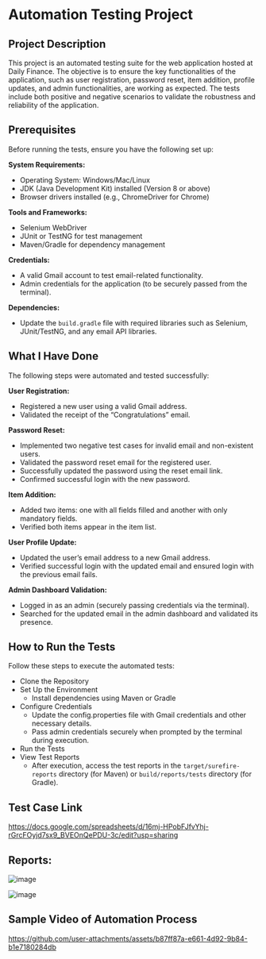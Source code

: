 # Automation Testing Project
## Project Description
This project is an automated testing suite for the web application hosted at Daily Finance. The objective is to ensure the key functionalities of the application, such as user registration, password reset, item addition, profile updates, and admin functionalities, are working as expected. The tests include both positive and negative scenarios to validate the robustness and reliability of the application.

## Prerequisites
Before running the tests, ensure you have the following set up:

**System Requirements:**
- Operating System: Windows/Mac/Linux
- JDK (Java Development Kit) installed (Version 8 or above)
- Browser drivers installed (e.g., ChromeDriver for Chrome)

**Tools and Frameworks:**
- Selenium WebDriver
- JUnit or TestNG for test management
- Maven/Gradle for dependency management

**Credentials:**
- A valid Gmail account to test email-related functionality.
- Admin credentials for the application (to be securely passed from the terminal).

**Dependencies:**
- Update the ```build.gradle``` file with required libraries such as Selenium, JUnit/TestNG, and any email API libraries.

## What I Have Done
The following steps were automated and tested successfully:

**User Registration:**
- Registered a new user using a valid Gmail address.
- Validated the receipt of the “Congratulations” email.

**Password Reset:**
- Implemented two negative test cases for invalid email and non-existent users.
- Validated the password reset email for the registered user.
- Successfully updated the password using the reset email link.
- Confirmed successful login with the new password.

**Item Addition:**
- Added two items: one with all fields filled and another with only mandatory fields.
- Verified both items appear in the item list.

**User Profile Update:**
- Updated the user’s email address to a new Gmail address.
- Verified successful login with the updated email and ensured login with the previous email fails.

**Admin Dashboard Validation:**
- Logged in as an admin (securely passing credentials via the terminal).
- Searched for the updated email in the admin dashboard and validated its presence.

## How to Run the Tests
Follow these steps to execute the automated tests:

- Clone the Repository
- Set Up the Environment
    - Install dependencies using Maven or Gradle
- Configure Credentials
    - Update the config.properties file with Gmail credentials and other necessary details.
    - Pass admin credentials securely when prompted by the terminal during execution.
- Run the Tests
- View Test Reports
    - After execution, access the test reports in the ```target/surefire-reports``` directory (for Maven) or ```build/reports/tests``` directory (for Gradle).

## Test Case Link
https://docs.google.com/spreadsheets/d/16mj-HPobFJfvYhj-rGrcFOyjd7sx9_BVEOnQePDU-3c/edit?usp=sharing

## Reports:
![image](https://github.com/user-attachments/assets/48d5aa58-9180-4dca-b3f6-c89bae2ee906)


![image](https://github.com/user-attachments/assets/7728d307-dcc0-4d54-b786-facc88aca3e0)

## Sample Video of Automation Process

https://github.com/user-attachments/assets/b87ff87a-e661-4d92-9b84-b1e7180284db

